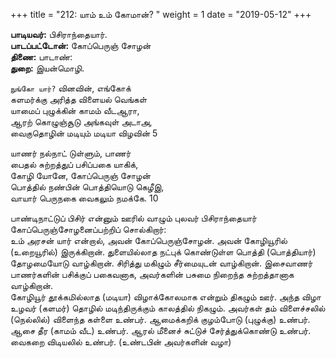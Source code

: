 ﻿+++
title = "212: யாம் உம் கோமான்?  "
weight = 1
date = "2019-05-12"
+++

**பாடியவர்:** பிசிராந்தையார்.  
**பாடப்பட்டோன்:** கோப்பெருஞ் சோழன்  
**திணை:** பாடாண்:  
**துறை:** இயன்மொழி.  
  
`நுங்கோ யார்?` வினவின், எங்கோக்  
களமர்க்கு அரித்த விளையல் வெங்கள்  
யாமைப் புழுக்கின் காமம் வீடஆரா,  
ஆரற் கொழுஞ்சூடு அங்கவுள் அடாஅ,  
வைகுதொழின் மடியும் மடியா விழவின் 5  
  
யாணர் நல்நாட் டுள்ளும், பாணர்  
பைதல் சுற்றத்துப் பசிப்பகை யாகிக்,  
கோழி யோனே, கோப்பெருஞ் சோழன்  
பொத்தில் நண்பின் பொத்தியொடு கெழீஇ,  
வாயார் பெருநகை வைகலும் நமக்கே. 10  
  
பாண்டிநாட்டுப் பிசிர் என்னும் ஊரில் வாழும் புலவர் பிசிராந்தையார் கோப்பெருஞ்சோழனைப்பற்றிப் சொல்கிறார்:  
உம் அரசன் யார் என்றால், அவன் கோப்பெருஞ்சோழன். அவன் கோழியூரில் (உறையூரில்) இருக்கிறான். துளையில்லாத நட்புக் கொண்டுள்ள பொத்தி (பொத்தியார்) தோழமையோடு வாழ்கிறான். சிரித்து மகிழும் சீர்மையுடன் வாழ்கிறான். இசைவாணர் பாணர்களின் பசிக்குப் பகைவனாக, அவர்களின் பசுமை நிறைந்த சுற்றத்தானாக வாழ்கிறான்.  
கோழியூர் தூக்கமில்லாத (மடியா) விழாக்கோலமாக என்றும் திகழும் ஊர். அந்த விழா உழவர் (களமர்) தொழில் மடிந்திருக்கும் காலத்தில் நிகழும். அவர்கள் தம் விளைச்சலில் (நெல்லில்) விளைந்த கள்ளை உண்பர். ஆமைக்கறிக் குழம்போடு (புழுக்கு) உண்பர். ஆசை தீர (காமம் வீட) உண்பர். ஆரல் மீனைச் சுட்டுச் சேர்த்துக்கொண்டு உண்பர். வைகறை விடியலில் உண்பர். (உண்டபின் அவர்களின் வழா)  
